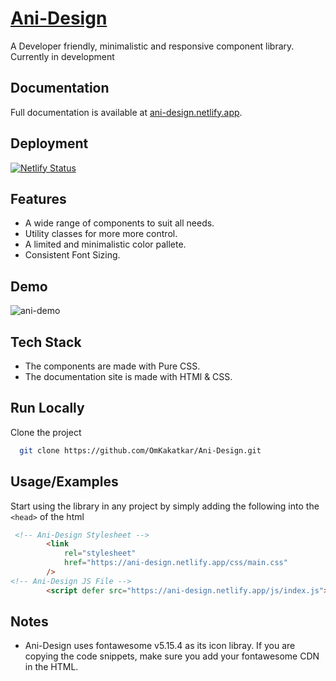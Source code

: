 
# [Ani-Design](https://ani-design.netlify.app/)
A Developer friendly, minimalistic and responsive component library.
Currently in development 

## Documentation
Full documentation is available at [ani-design.netlify.app](https://ani-design.netlify.app/).

## Deployment
[![Netlify Status](https://api.netlify.com/api/v1/badges/dbfb76be-65a2-4cc7-9587-0bf4e2d15979/deploy-status)](https://app.netlify.com/sites/ani-design/deploys)

## Features
- A wide range of components to suit all needs.
- Utility classes for more more control.
- A limited and minimalistic color pallete.
- Consistent Font Sizing.

## Demo
![ani-demo](https://user-images.githubusercontent.com/68369994/154851273-8b9d91a6-2e92-4ca5-8e80-99a49d55a1ab.gif)

## Tech Stack
- The components are made with Pure CSS.
- The documentation site is made with HTMl & CSS.

## Run Locally
Clone the project

```bash
  git clone https://github.com/OmKakatkar/Ani-Design.git
```

## Usage/Examples
Start using the library in any project by simply adding the following into the `<head>` of the html

```html
 <!-- Ani-Design Stylesheet -->
        <link
            rel="stylesheet"
            href="https://ani-design.netlify.app/css/main.css"
        />
<!-- Ani-Design JS File -->
        <script defer src="https://ani-design.netlify.app/js/index.js"></script>
```

## Notes
- Ani-Design uses fontawesome v5.15.4 as its icon libray. If you are copying the code snippets, make sure you add your fontawesome CDN in the HTML.
